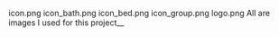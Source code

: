 icon.png
icon_bath.png
icon_bed.png
icon_group.png
logo.png
All are images I used for this project__
